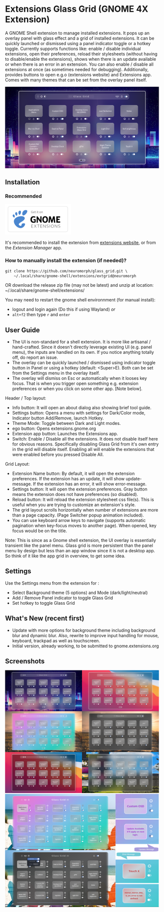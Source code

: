 # Extensions Glass Grid (GNOME 4X Extension)  


A GNOME Shell extension to manage installed extensions. It pops up an overlay panel with glass effect and a grid of installed extensions. It can be quickly launched or dismissed using a panel indicator toggle or a hotkey toggle. Currently supports functions like: enable / disable individual extensions, open their preferences, reload their stylesheets (without having to disable/enable the extensions), shows when there is an update available or when there is an error in an extension. You can also enable / disable all extensions at once (as sometimes needed for debugging). Additionally, provides buttons to open e.g.o (extensions website) and Extensions app. Comes with many themes that can be set from the overlay panel itself.  

![Screenshot](media/blur1.png)  


## Installation

### Recommended

[<img alt="" height="100" src="https://raw.githubusercontent.com/andyholmes/gnome-shell-extensions-badge/master/get-it-on-ego.svg?sanitize=true">](https://extensions.gnome.org/extension/6269/extensions-glass-grid/)

It's recommended to install the extension from
[extensions website](https://extensions.gnome.org/extension/6269/extensions-glass-grid/), or from
the _Extension Manager_ app.


### How to manually install the extension (if needed)?

```
git clone https://github.com/neuromorph/glass_grid.git \
	~/.local/share/gnome-shell/extensions/extgrid@neuromorph
```
OR download the release zip file (may not be latest) and unzip at location: ~/.local/share/gnome-shell/extensions/

You may need to restart the gnome shell environnment (for manual install):

- logout and login again (Do this if using Wayland) _or_
- `alt+f2` then type `r` and `enter` 


## User Guide  
- The UI is non-standard for a shell extension. It is more like artisanal / hand-crafted. Since it doesn't directly leverage existing UI (e.g. panel menu), the inputs are handled on its own. If you notice anything totally off, do report an issue. 
- The overlay can be quickly launched / dismissed using indicator toggle button in Panel or using a hotkey (default: \<Super>E). Both can be set from the Settings menu in the overlay itself.
- The overlay will dismiss on Esc or automatically when it looses key focus. That is when you trigger open something e.g. extension preferences or when you click on some other app. [Note below].    

Header / Top layout:
- Info button: It will open an about dialog also showing brief tool guide.
- Settings button: Opens a menu with settings for Dark/Color mode, Indicator button Add/Remove, launch Hotkey.
- Theme Mode: Toggle between Dark and Light modes.
- ego button: Opens extensions.gnome.org
- Extension app button: Launches the Extensions app.
- Switch: Enable / Disable all the extensions. It does not disable itself here for obvious reasons. Specifically disabling Glass Grid from it's own entry in the grid will disable itself. Enabling all will enable the extensions that were enabled before you pressed Disable All.  

Grid Layout:
- Extension Name button: By default, it will open the extension preferences. If the extension has an update, it will show update-message. If the extension has an error, it will show error-message.
- Settings button: It will open the extension preferences. Gray button means the extension does not have preferences (so disabled).
- Reload button: It will reload the extension stylesheet css file(s). This is useful when you are trying to customize an extension's style.
- The grid layout scrolls horizontally when number of extensions are more than a page capacity. (Page Switcher popup animation included).
- You can use keyboard arrow keys to navigate (supports automatic pagination when key-focus moves to another page). When opened, key focus would be on the title.  

Note: This is since as a Gnome shell extension, the UI overlay is essentially transient like the panel menu. Glass grid is more persistent than the panel menu by design but less than an app window since it is not a desktop app. So think of it like the app grid in overview, to get some idea.




## Settings
Use the Settings menu from the extension for :
- Select Background theme (5 options) and Mode (dark/light/neutral)
- Add / Remove Panel indicator to toggle Glass Grid
- Set hotkey to toggle Glass Grid


## What's New (recent first)
- Update with more options for background theme including background blur and dynamic blur. Also, rewrite to improve input handling for mouse, keyboard, trackpad as well as touchscreen.
- Initial version, already working, to be submitted to gnome.extensions.org



## Screenshots
![Screenshot](media/bg_small.png)  
![Screenshot](media/Screenshot_small.png) 



